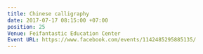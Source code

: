 ```yaml
---
title: Chinese calligraphy
date: 2017-07-17 08:15:00 +07:00
position: 25
Venue: Feifantastic Education Center
Event URL: https://www.facebook.com/events/1142485295885135/
---
```


